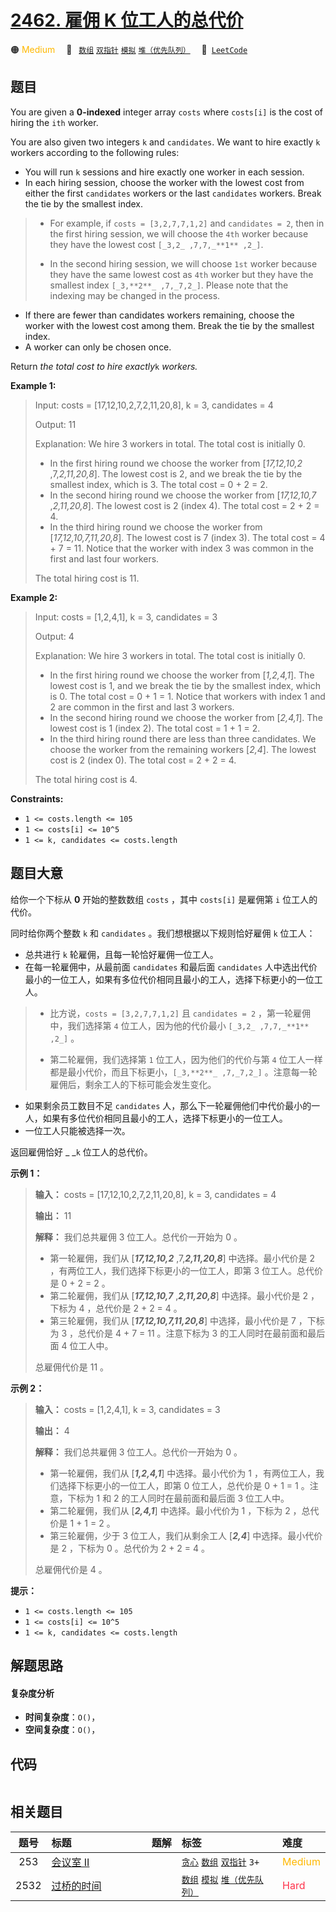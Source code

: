 # [2462. 雇佣 K 位工人的总代价](https://leetcode.com/problems/total-cost-to-hire-k-workers)

🟠 <font color=#ffb800>Medium</font>&emsp; 🔖&ensp; [`数组`](/outline/tag/array.md) [`双指针`](/outline/tag/two-pointers.md) [`模拟`](/outline/tag/simulation.md) [`堆（优先队列）`](/outline/tag/heap-priority-queue.md)&emsp; 🔗&ensp;[`LeetCode`](https://leetcode.com/problems/total-cost-to-hire-k-workers)

## 题目

You are given a **0-indexed** integer array `costs` where `costs[i]` is the
cost of hiring the `ith` worker.

You are also given two integers `k` and `candidates`. We want to hire exactly
`k` workers according to the following rules:

  * You will run `k` sessions and hire exactly one worker in each session.
  * In each hiring session, choose the worker with the lowest cost from either the first `candidates` workers or the last `candidates` workers. Break the tie by the smallest index. 
> 
> * For example, if `costs = [3,2,7,7,1,2]` and `candidates = 2`, then in the first hiring session, we will choose the `4th` worker because they have the lowest cost `[_3,2_ ,7,7,_**1** ,2_]`.
> 
> * In the second hiring session, we will choose `1st` worker because they have the same lowest cost as `4th` worker but they have the smallest index `[_3,**2**_ ,7,_7,2_]`. Please note that the indexing may be changed in the process.
  * If there are fewer than candidates workers remaining, choose the worker with the lowest cost among them. Break the tie by the smallest index.
  * A worker can only be chosen once.

Return _the total cost to hire exactly_`k` _workers._



**Example 1:**

> Input: costs = [17,12,10,2,7,2,11,20,8], k = 3, candidates = 4
> 
> Output: 11
> 
> Explanation: We hire 3 workers in total. The total cost is initially 0.
> - In the first hiring round we choose the worker from [_17,12,10,2_ ,7,_2,11,20,8_]. The lowest cost is 2, and we break the tie by the smallest index, which is 3. The total cost = 0 + 2 = 2.
> - In the second hiring round we choose the worker from [_17,12,10,7_ ,_2,11,20,8_]. The lowest cost is 2 (index 4). The total cost = 2 + 2 = 4.
> - In the third hiring round we choose the worker from [_17,12,10,7,11,20,8_]. The lowest cost is 7 (index 3). The total cost = 4 + 7 = 11. Notice that the worker with index 3 was common in the first and last four workers.
> 
> The total hiring cost is 11.

**Example 2:**

> Input: costs = [1,2,4,1], k = 3, candidates = 3
> 
> Output: 4
> 
> Explanation: We hire 3 workers in total. The total cost is initially 0.
> - In the first hiring round we choose the worker from [_1,2,4,1_]. The lowest cost is 1, and we break the tie by the smallest index, which is 0. The total cost = 0 + 1 = 1. Notice that workers with index 1 and 2 are common in the first and last 3 workers.
> - In the second hiring round we choose the worker from [_2,4,1_]. The lowest cost is 1 (index 2). The total cost = 1 + 1 = 2.
> - In the third hiring round there are less than three candidates. We choose the worker from the remaining workers [_2,4_]. The lowest cost is 2 (index 0). The total cost = 2 + 2 = 4.
> 
> The total hiring cost is 4.

**Constraints:**

  * `1 <= costs.length <= 105 `
  * `1 <= costs[i] <= 10^5`
  * `1 <= k, candidates <= costs.length`


## 题目大意

给你一个下标从 **0**  开始的整数数组 `costs` ，其中 `costs[i]` 是雇佣第 `i` 位工人的代价。

同时给你两个整数 `k` 和 `candidates` 。我们想根据以下规则恰好雇佣 `k` 位工人：

  * 总共进行 `k` 轮雇佣，且每一轮恰好雇佣一位工人。
  * 在每一轮雇佣中，从最前面 `candidates` 和最后面 `candidates` 人中选出代价最小的一位工人，如果有多位代价相同且最小的工人，选择下标更小的一位工人。 
> 
> * 比方说，`costs = [3,2,7,7,1,2]` 且 `candidates = 2` ，第一轮雇佣中，我们选择第 `4` 位工人，因为他的代价最小 `[_3,2_ ,7,7,_**1** ,2_]` 。
> 
> * 第二轮雇佣，我们选择第 `1` 位工人，因为他们的代价与第 `4` 位工人一样都是最小代价，而且下标更小，`[_3,**2**_ ,7,_7,2_]` 。注意每一轮雇佣后，剩余工人的下标可能会发生变化。
  * 如果剩余员工数目不足 `candidates` 人，那么下一轮雇佣他们中代价最小的一人，如果有多位代价相同且最小的工人，选择下标更小的一位工人。
  * 一位工人只能被选择一次。

返回雇佣恰好 _ _`k` 位工人的总代价。



**示例 1：**

> 
> 
> 
> 
> 
> **输入：** costs = [17,12,10,2,7,2,11,20,8], k = 3, candidates = 4
> 
> **输出：** 11
> 
> **解释：** 我们总共雇佣 3 位工人。总代价一开始为 0 。
> - 第一轮雇佣，我们从 [**_17,12,10,2_** ,7,**_2,11,20,8_**] 中选择。最小代价是 2 ，有两位工人，我们选择下标更小的一位工人，即第 3 位工人。总代价是 0 + 2 = 2 。
> - 第二轮雇佣，我们从 [**_17,12,10,7_** ,**_2,11,20,8_**] 中选择。最小代价是 2 ，下标为 4 ，总代价是 2 + 2 = 4 。
> - 第三轮雇佣，我们从 [**_17,12,10,7,11,20,8_**] 中选择，最小代价是 7 ，下标为 3 ，总代价是 4 + 7 = 11 。注意下标为 3 的工人同时在最前面和最后面 4 位工人中。
> 
> 总雇佣代价是 11 。
> 
> 

**示例 2：**

> 
> 
> 
> 
> 
> **输入：** costs = [1,2,4,1], k = 3, candidates = 3
> 
> **输出：** 4
> 
> **解释：** 我们总共雇佣 3 位工人。总代价一开始为 0 。
> - 第一轮雇佣，我们从 [**_1,2,4,1_**] 中选择。最小代价为 1 ，有两位工人，我们选择下标更小的一位工人，即第 0 位工人，总代价是 0 + 1 = 1 。注意，下标为 1 和 2 的工人同时在最前面和最后面 3 位工人中。
> - 第二轮雇佣，我们从 [**_2,4,1_**] 中选择。最小代价为 1 ，下标为 2 ，总代价是 1 + 1 = 2 。
> - 第三轮雇佣，少于 3 位工人，我们从剩余工人 [**_2,4_**] 中选择。最小代价是 2 ，下标为 0 。总代价为 2 + 2 = 4 。
> 
> 总雇佣代价是 4 。
> 
> 



**提示：**

  * `1 <= costs.length <= 105 `
  * `1 <= costs[i] <= 10^5`
  * `1 <= k, candidates <= costs.length`


## 解题思路

#### 复杂度分析

- **时间复杂度**：`O()`，
- **空间复杂度**：`O()`，

## 代码

```javascript

```

## 相关题目

<!-- prettier-ignore -->
| 题号 | 标题 | 题解 | 标签 | 难度 |
| :------: | :------ | :------: | :------ | :------ |
| 253 | [会议室 II](https://leetcode.com/problems/meeting-rooms-ii) |  |  [`贪心`](/outline/tag/greedy.md) [`数组`](/outline/tag/array.md) [`双指针`](/outline/tag/two-pointers.md) `3+` | <font color=#ffb800>Medium</font> |
| 2532 | [过桥的时间](https://leetcode.com/problems/time-to-cross-a-bridge) |  |  [`数组`](/outline/tag/array.md) [`模拟`](/outline/tag/simulation.md) [`堆（优先队列）`](/outline/tag/heap-priority-queue.md) | <font color=#ff334b>Hard</font> |

<style>
.blue {
    background-color: #096dd9;
    padding: 0.25rem 0.5rem;
    margin: 0;
    font-size: 0.85em;
    border-radius: 3px;
    color: white;
    font-weight: 500;
}
table th:first-of-type { width: 10%; }
table th:nth-of-type(2) { width: 35%; }
table th:nth-of-type(3) { width: 10%; }
table th:nth-of-type(4) { width: 35%; }
table th:nth-of-type(5) { width: 10%; }
</style>
